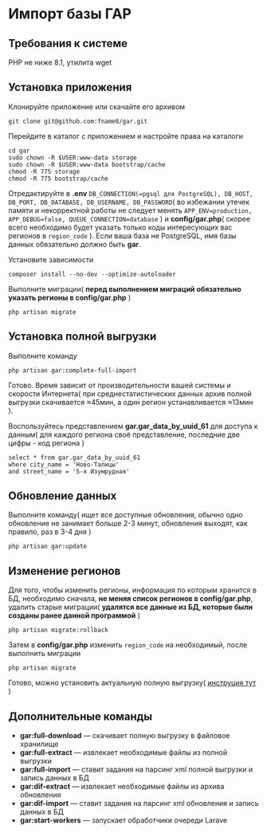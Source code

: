 # Импорт базы ГАР

## Требования к системе

PHP не ниже 8.1, утилита wget

## Установка приложения

Клонируйте приложение или скачайте его архивом

```shell
git clone git@github.com:fname0/gar.git
```

Перейдите в каталог с приложением и настройте права на каталоги
```shell
cd gar
sudo chown -R $USER:www-data storage
sudo chown -R $USER:www-data bootstrap/cache
chmod -R 775 storage
chmod -R 775 bootstrap/cache
```

Отредактируйте в **.env** ```DB_CONNECTION(=pgsql для PostgreSQL), DB_HOST, DB_PORT, DB_DATABASE, DB_USERNAME, DB_PASSWORD```( во избежании утечек памяти и некорректной работы не следует менять ```APP_ENV=production, APP_DEBUG=false, QUEUE_CONNECTION=database``` ) и **config/gar.php**( скорее всего необходимо будет указать только коды интересующих вас регионов в ```region_code``` ). Если ваша база не PostgreSQL, имя базы данных обязательно должно быть **gar**.

Установите зависимости

```shell
composer install --no-dev --optimize-autoloader
```

Выполните миграции( **перед выполнением миграций обязательно указать регионы в config/gar.php** )

```shell
php artisan migrate
```

## Установка полной выгрузки

Выполните команду

```shell
php artisan gar:complete-full-import
```

Готово. Время зависит от производительности вашей системы и скорости
Интернета( при среднестатистических данных архив полной выгрузки скачивается ≈45мин, а один регион устанавливается ≈13мин ).

Воспользуйтесь представлением **gar.gar_data_by_uuid_61** для доступа к данным( для каждого региона своё представление, последние две цифры - код региона )

```postgresql
select * from gar.gar_data_by_uuid_61
where city_name = 'Ново-Талицы'
and street_name = '5-я Изумрудная'
```

## Обновление данных

Выполните команду( ищет все доступные обновления, обычно одно обновление не занимает больше 2-3 минут, обновления выходят, как правило, раз в 3-4 дня )

```shell
php artisan gar:update
```

## Изменение регионов

Для того, чтобы изменить регионы, информация по которым хранится в БД, необходимо сначала, **не меняя список регионов в config/gar.php**, удалить старые миграции( **удалятся все данные из БД, которые были созданы ранее данной программой** )

```shell
php artisan migrate:rollback
```

Затем в **config/gar.php** изменить ```region_code``` на необходимый, после выполнить миграции

```shell
php artisan migrate
```

Готово, можно установить актуальную полную выгрузку( [инструция тут](https://github.com/fname0/gar?tab=readme-ov-file#установка-полной-выгрузки) )

## Дополнительные команды

- **gar:full-download** — скачивает полную выгрузку в файловое хранилище
- **gar:full-extract** — извлекает необходимые файлы из полной выгрузки
- **gar:full-import** — ставит задания на парсинг xml полной выгрузки и запись данных в БД
- **gar:dif-extract** — извлекает необходимые файлы из архива обновления
- **gar:dif-import** — ставит задания на парсинг xml обновления и запись данных в БД
- **gar:start-workers** — запускает обработчики очереди Larave